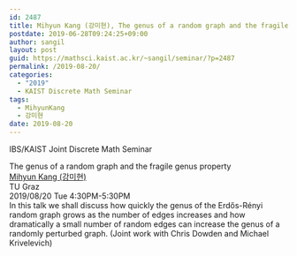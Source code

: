 ```yaml
---
id: 2487
title: Mihyun Kang (강미현), The genus of a random graph and the fragile genus property
postdate: 2019-06-28T09:24:25+09:00
author: sangil
layout: post
guid: https://mathsci.kaist.ac.kr/~sangil/seminar/?p=2487
permalink: /2019-08-20/
categories:
  - "2019"
  - KAIST Discrete Math Seminar
tags:
  - MihyunKang
  - 강미현
date: 2019-08-20
---
```

IBS/KAIST Joint Discrete Math Seminar

<div class="talk">
  The genus of a random graph and the fragile genus property
</div>

<div class="speaker">
  <a href="https://www.math.tugraz.at/~kang/">Mihyun Kang (강미현)</a><br /> TU Graz
</div>

<div class="date">
  2019/08/20 Tue 4:30PM-5:30PM
</div>

<div class="abstract">
  In this talk we shall discuss how quickly the genus of the Erdős-Rényi random graph grows as the number of edges increases and how dramatically a small number of random edges can increase the genus of a randomly perturbed graph. (Joint work with Chris Dowden and Michael Krivelevich)
</div>